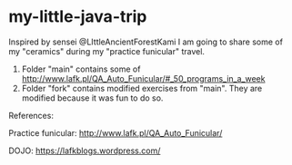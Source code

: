 # my-little-java-trip
Inspired by sensei @LIttleAncientForestKami I am going to share some of my "ceramics" during my "practice funicular" travel.

1. Folder "main" contains some of http://www.lafk.pl/QA_Auto_Funicular/#_50_programs_in_a_week
2. Folder "fork" contains modified exercises from "main". They are modified because it was fun to do so.

References:

Practice funicular: http://www.lafk.pl/QA_Auto_Funicular/

DOJO: https://lafkblogs.wordpress.com/
